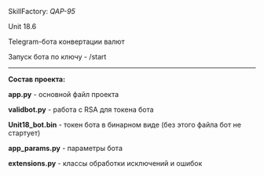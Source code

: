 SkillFactory: _QAP-95_

Unit 18.6

Telegram-бота конвертации валют

Запуск бота по ключу - /start

--------

**Состав проекта:**

**app.py** - основной файл проекта

**validbot.py** - работа с RSA для токена бота

**Unit18_bot.bin** - токен бота в бинарном виде (без этого файла бот не стартует)

**app_params.py** - параметры бота

**extensions.py** - классы обработки исключений и ошибок